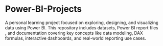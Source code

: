 # Power-BI-Projects
A personal learning project focused on exploring, designing, and visualizing data using Power BI. This repository includes datasets, Power BI report files , and documentation covering key concepts like data modeling, DAX formulas, interactive dashboards, and real-world reporting use cases.
